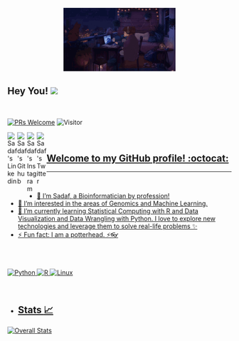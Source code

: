 <p align="center"><img src = "https://github.com/SadafRaza/SadafRaza/blob/main/intro.gif" height="50%" width = "50%"></p>

## Hey You! <img src="https://raw.githubusercontent.com/syedareehaquasar/syedareehaquasar/master/gifs/Hi.gif" width="30px"></h2>
<br />

[![PRs Welcome](https://img.shields.io/badge/PRs-welcome-971901.svg?style=flat&logo=github)](https://github.com/SadafRaza)
![Visitor](https://visitor-badge.laobi.icu/badge?page_id=SadafRaza)

<a href="https://www.linkedin.com/in/sadaf-raza-2958705b/">
  <img align="left" alt="Sadaf's Linkedin" width="22px" src="https://cdn.jsdelivr.net/npm/simple-icons@v3/icons/linkedin.svg" />
</a>
<a href="https://github.com/SadafRaza">
  <img align="left" alt="Sadaf's Github" width="22px" src="https://cdn.jsdelivr.net/npm/simple-icons@v3/icons/github.svg" />
</a>
<a href="https://instagram.com/svdvf_/">
  <img align="left" alt="Sadaf's Instagram" width="22px" src="https://cdn.jsdelivr.net/npm/simple-icons@v3/icons/instagram.svg" />
</a>
<a href="https://twitter.com/svdvf_">
<img align="left" alt="Sadaf's Twitter" width="22px" src="https://cdn.jsdelivr.net/npm/simple-icons@v3/icons/twitter.svg" />
<br />

## Welcome to my GitHub profile! :octocat:

---
<br />

- :information_desk_person: I’m Sadaf, a Bioinformatician by profession!
- 👀 I’m interested in the areas of Genomics and Machine Learning.
- 🌱 I’m currently learning Statistical Computing with R and Data Visualization and Data Wrangling with Python.  I love to explore new technologies and leverage them to solve real-life problems ✨
- ⚡ Fun fact: I am a potterhead. ⚡👓
<br />
<br />

![Python](https://img.shields.io/badge/python%20-%23E34F26.svg?&style=for-the-badge&logo=python&ogoColor=white)
![R](https://img.shields.io/badge/R%20-%23E34F26.svg?&style=for-the-badge&logo=python&ogoColor=white)
![Linux](https://img.shields.io/badge/-linux-772953?style=for-the-badge&logo=linux)

<br />  
  
- ## Stats :chart_with_upwards_trend: 

![Overall Stats](https://github-readme-stats.vercel.app/api?username=SadafRaza&count_private=true&show_icons=true&hide=contribs)

<!---
- Languages used:
![Top Langs](https://github-readme-stats.vercel.app/api/top-langs/?username=SadafRaza&layout=compact)
--->


<!---
SadafRaza/SadafRaza is a ✨ special ✨ repository because its `README.md` (this file) appears on your GitHub profile.
You can click the Preview link to take a look at your changes.
- 💞️ I’m looking to collaborate on ...
- 📫 How to reach me ...
- 📫 Reach me:
 <a href="mailto:sadafraza48@gmail.com">![YourEmail@gmail.com](https://img.shields.io/badge/Gmail-D14836?style=for-the-badge&logo=gmail&logoColor=white)</a>
 <a href="<https://www.linkedin.com/in/sadaf-raza-2958705b>">![LinkedIn](https://img.shields.io/badge/LinkedIn-0077B5?style=for-the-badge&logo=linkedin&logoColor=white)</a>
--->
